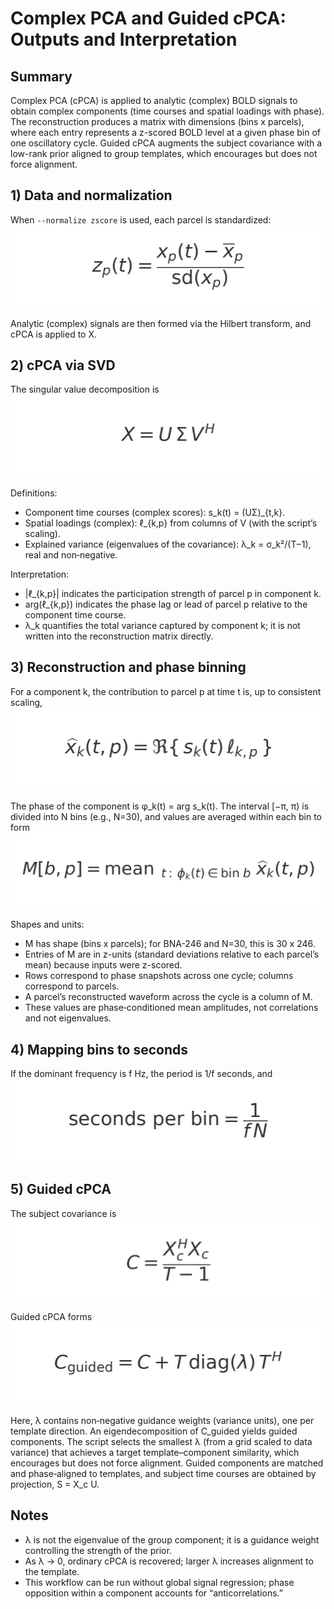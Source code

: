 # Complex PCA and Guided cPCA: Outputs and Interpretation 

## Summary
Complex PCA (cPCA) is applied to analytic (complex) BOLD signals to obtain complex components (time courses and spatial loadings with phase). The reconstruction produces a matrix with dimensions (bins x parcels), where each entry represents a z-scored BOLD level at a given phase bin of one oscillatory cycle. Guided cPCA augments the subject covariance with a low-rank prior aligned to group templates, which encourages but does not force alignment.

## 1) Data and normalization
When `--normalize zscore` is used, each parcel is standardized:
![zscore](assets_eq/eq1_zscore.png)

Analytic (complex) signals are then formed via the Hilbert transform, and cPCA is applied to X.

## 2) cPCA via SVD
The singular value decomposition is
![svd](assets_eq/eq2_svd.png)

Definitions:
- Component time courses (complex scores): s_k(t) = (UΣ)_{t,k}.
- Spatial loadings (complex): ℓ_{k,p} from columns of V (with the script’s scaling).
- Explained variance (eigenvalues of the covariance): λ_k = σ_k²/(T−1), real and non‑negative.

Interpretation:
- |ℓ_{k,p}| indicates the participation strength of parcel p in component k.
- arg(ℓ_{k,p}) indicates the phase lag or lead of parcel p relative to the component time course.
- λ_k quantifies the total variance captured by component k; it is not written into the reconstruction matrix directly.

## 3) Reconstruction and phase binning
For a component k, the contribution to parcel p at time t is, up to consistent scaling,
![xhat](assets_eq/eq3_xhat.png)

The phase of the component is φ_k(t) = arg s_k(t). The interval [−π, π) is divided into N bins (e.g., N=30), and values are averaged within each bin to form
![phasebin](assets_eq/eq4_phasebin.png)

Shapes and units:
- M has shape (bins x parcels); for BNA-246 and N=30, this is 30 x 246.
- Entries of M are in z-units (standard deviations relative to each parcel’s mean) because inputs were z-scored.
- Rows correspond to phase snapshots across one cycle; columns correspond to parcels.
- A parcel’s reconstructed waveform across the cycle is a column of M.
- These values are phase‑conditioned mean amplitudes, not correlations and not eigenvalues.

## 4) Mapping bins to seconds
If the dominant frequency is f Hz, the period is 1/f seconds, and
![seconds per bin](assets_eq/eq5_seconds_per_bin.png)

## 5) Guided cPCA
The subject covariance is
![cov](assets_eq/eq6_cov.png)

Guided cPCA forms
![guided](assets_eq/eq7_guided.png)

Here, λ contains non‑negative guidance weights (variance units), one per template direction. An eigendecomposition of C_guided yields guided components. The script selects the smallest λ (from a grid scaled to data variance) that achieves a target template–component similarity, which encourages but does not force alignment. Guided components are matched and phase‑aligned to templates, and subject time courses are obtained by projection, S = X_c U.

## Notes
- λ is not the eigenvalue of the group component; it is a guidance weight controlling the strength of the prior.
- As λ → 0, ordinary cPCA is recovered; larger λ increases alignment to the template.
- This workflow can be run without global signal regression; phase opposition within a component accounts for “anticorrelations.”
